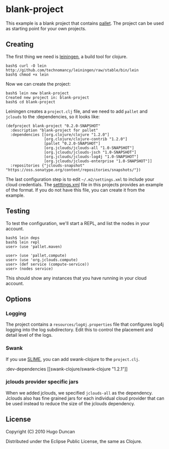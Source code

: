 # blank-project

This example is a blank project that contains
[pallet](http://github.com/hugoduncan/pallet).  The project can be used as
starting point for your own projects.

## Creating

The first thing we need is [leiningen](http://github.com/technomancy/leiningen),
a build tool for clojure.

    bash$ curl -O lein http://github.com/technomancy/leiningen/raw/stable/bin/lein
    bash$ chmod +x lein

Now we can create the project:

    bash$ lein new blank-project
    Created new project in: blank-project
    bash$ cd blank-project

Leiningen creates a `project.clj` file, and we need to add `pallet` and `jclouds` to the :dependencies, so it looks like:

    (defproject blank-project "0.2.0-SNAPSHOT"
      :description "blank-project for pallet"
      :dependencies [[org.clojure/clojure "1.2.0"]
                     [org.clojure/clojure-contrib "1.2.0"]
                     [pallet "0.2.0-SNAPSHOT"]
                     [org.jclouds/jclouds-all "1.0-SNAPSHOT"]
                     [org.jclouds/jclouds-jsch "1.0-SNAPSHOT"]
                     [org.jclouds/jclouds-log4j "1.0-SNAPSHOT"]
                     [org.jclouds/jclouds-enterprise "1.0-SNAPSHOT"]]
      :repositories {"jclouds-snapshot" "https://oss.sonatype.org/content/repositories/snapshots/"})

The last configuration step is to edit `~/.m2/settings.xml` to include your
cloud credentials. The
[setttings.xml](http://github.com/hugoduncan/pallet-examples/settings.xml) file
in this projects provides an example of the format.  If you do not have this
file, you can create it from the example.

## Testing

To test the configuration, we'll start a REPL, and list the nodes in your account.

    bash$ lein deps
    bash$ lein repl
    user> (use 'pallet.maven)

    user> (use 'pallet.compute)
    user> (use 'org.jclouds.compute)
    user> (def service (compute-service))
    user> (nodes service)

This should show any instances that you have running in your cloud account.

## Options

### Logging

The project contains a `resources/log4j.properties` file that configures log4j
logging into the log subdirectory.  Edit this to control the placement and
detail level of the logs.

### Swank
If you use [SLIME](http://common-lisp.net/project/slime), you can add swank-clojure to the `project.clj`.

  :dev-dependencies [[swank-clojure/swank-clojure "1.2.1"]]

### jclouds provider specific jars
When we added jclouds, we specified `jclouds-all` as the dependency.  Jclouds
also has fine grained jars for each individual cloud provider that can be used instead to reduce the size of the jclouds dependency.




## License

Copyright (C) 2010 Hugo Duncan

Distributed under the Eclipse Public License, the same as Clojure.
